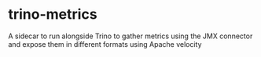 # trino-metrics
A sidecar to run alongside Trino to gather metrics using the JMX connector and expose them in different formats using Apache velocity
